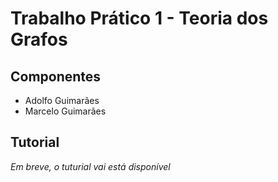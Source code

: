 # Trabalho Prático 1 - Teoria dos Grafos

## Componentes 

* Adolfo Guimarães
* Marcelo Guimarães

## Tutorial 

_Em breve, o tuturial vai está disponível_